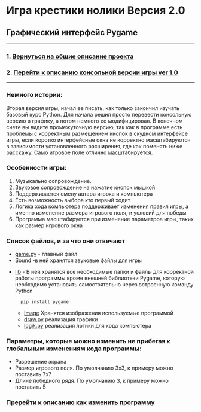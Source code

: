 # Игра крестики нолики Версия 2.0
## Графический интерфейс Pygame
___
### 1. [Вернуться на общие описание проекта](../README.md)
### 2. [Перейти к описанию консольной версии игры ver 1.0](../XO%20ver1.0%20(console)/README.md)
___
### Немного истории:
Вторая версия игры, начал ее писать, как только закончил изучать базовый курс Python. Для начала 
решил просто перевести консольную версию в графику, а потом немного ее модифицировал. В конечном 
счете вы видите промежуточную версию, так как в программе есть проблемы с корректным размещением 
кнопок в скудном интерфейсе игры, если коротко интерфейсные окна не корректно масштабируются в
зависимости установленного расширения, где как поменять ниже расскажу. Само игровое поле отлично
масштабируется.
### Особенности игры:
1.	Музыкально сопровождение.
2.	Звуковое сопровождение на нажатие кнопок мышкой
3.	Поддерживается смену автара игрока и компьютера
4.	Есть возможность выбора кто первый ходит
5.	Логика хода компьютера поддерживает изменения правил игры, а именно изменение размера игрового поля, и условий для победы
6.	Программа масштабируется при изменение параметров игры, таких как размер игрового окна  

### Список файлов, и за что они отвечают
* [game.py](game.py) - главный файл
* [Sound](./Sound) -в ней хранятся звуковые файлы для игры  
+ [lib](./Lib) - В ней хранятся все необходимые папки и файлы для корректной работы 
  программы кроме внешней библиотеки Pygame, которую необходимо установить самостоятельно через 
  встроенную команду Python
  
        pip install pygame
     * [Image](./Lib/Image) Хранятся изображения используемые программой
     * [draw.py](./Lib/draw.py) реализация графики
     * [logik.py](./Lib/logik.py) реализация логики для хода компьютера
     
### Параметры, которые можно изменить не прибегая к глобальным изменениям кода программы:
*	Разрешение экрана
*   Размер игрового поля. По умолчанию 3х3,  к примеру можно поставить 7х7
*   Длине победного рядя. По умолчанию 3,  к примеру можно поставить 5

### [Пререйти к описанию как изменить программу](edit.md)

